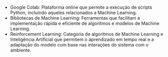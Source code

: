 - Google Colab: Plataforma online que permite a execução de scripts Python, incluindo aqueles relacionados a Machine Learning.
- Bibliotecas de Machine Learning: Ferramentas que facilitam a implementação rápida e eficiente de algoritmos e modelos de Machine Learning.
- Reinforcement Learning: Categoria de algoritmos de Machine Learning e Inteligência Artificial que permitem o aprendizado em tempo real e a adaptação do modelo com base nas interações do sistema com o ambiente.